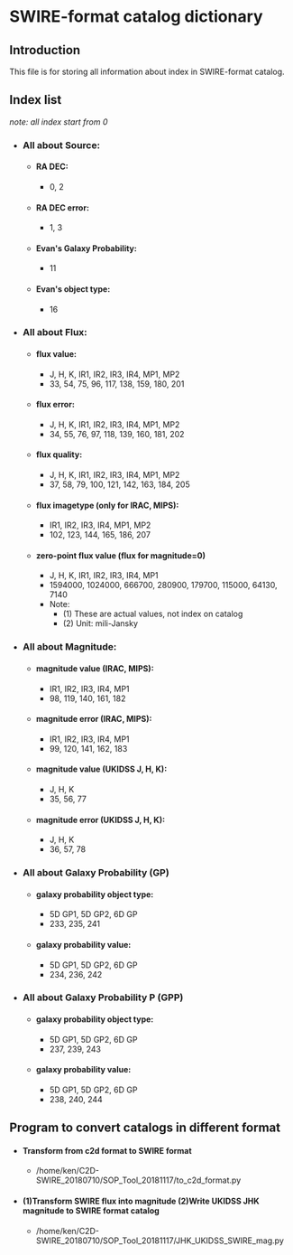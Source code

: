 # SWIRE-format catalog dictionary
## Introduction
This file is for storing all information about index in SWIRE-format catalog.
## Index list
*note: all index start from 0*
- ### All about Source:
	- #### RA DEC:
		- 0, 2
	- #### RA DEC error:
		- 1, 3
	- #### Evan's Galaxy Probability:
		- 11
	- #### Evan's object type:
		- 16
- ### All about Flux:
	- #### flux value:
		- J, H, K, IR1, IR2, IR3, IR4, MP1, MP2
		- 33, 54, 75, 96, 117, 138, 159, 180, 201
 	- #### flux error:
		- J, H, K, IR1, IR2, IR3, IR4, MP1, MP2
		- 34, 55, 76, 97, 118, 139, 160, 181, 202
	- #### flux quality:
		- J, H, K, IR1, IR2, IR3, IR4, MP1, MP2
		- 37, 58, 79, 100, 121, 142, 163, 184, 205
	- #### flux imagetype (only for IRAC, MIPS):
		- IR1, IR2, IR3, IR4, MP1, MP2
		- 102, 123, 144, 165, 186, 207
	- #### zero-point flux value (flux for magnitude=0)
		- J, H, K, IR1, IR2, IR3, IR4, MP1
		- 1594000, 1024000, 666700, 280900, 179700, 115000, 64130, 7140
		- Note:
			- (1) These are actual values, not index on catalog
			- (2) Unit: mili-Jansky
- ### All about Magnitude:
	- #### magnitude value (IRAC, MIPS):
		- IR1, IR2, IR3, IR4, MP1
		- 98, 119, 140, 161, 182
	- #### magnitude error (IRAC, MIPS):
		- IR1, IR2, IR3, IR4, MP1
		- 99, 120, 141, 162, 183
	- #### magnitude value (UKIDSS J, H, K):
		- J, H, K
		- 35, 56, 77
	- #### magnitude error (UKIDSS J, H, K):
		- J, H, K
		- 36, 57, 78  
- ### All about Galaxy Probability (GP)
	- #### galaxy probability object type:
		- 5D GP1, 5D GP2, 6D GP
		- 233, 235, 241
	- #### galaxy probability value:
		- 5D GP1, 5D GP2, 6D GP
		- 234, 236, 242
- ### All about Galaxy Probability P (GPP)
	- #### galaxy probability object type:
		- 5D GP1, 5D GP2, 6D GP
		- 237, 239, 243
	- #### galaxy probability value:
		- 5D GP1, 5D GP2, 6D GP
		- 238, 240, 244

## Program to convert catalogs in different format
- #### Transform from c2d format to SWIRE format
	- /home/ken/C2D-SWIRE_20180710/SOP_Tool_20181117/to_c2d_format.py
- #### (1)Transform SWIRE flux into magnitude (2)Write UKIDSS JHK magnitude to SWIRE format catalog
	- /home/ken/C2D-SWIRE_20180710/SOP_Tool_20181117/JHK_UKIDSS_SWIRE_mag.py
